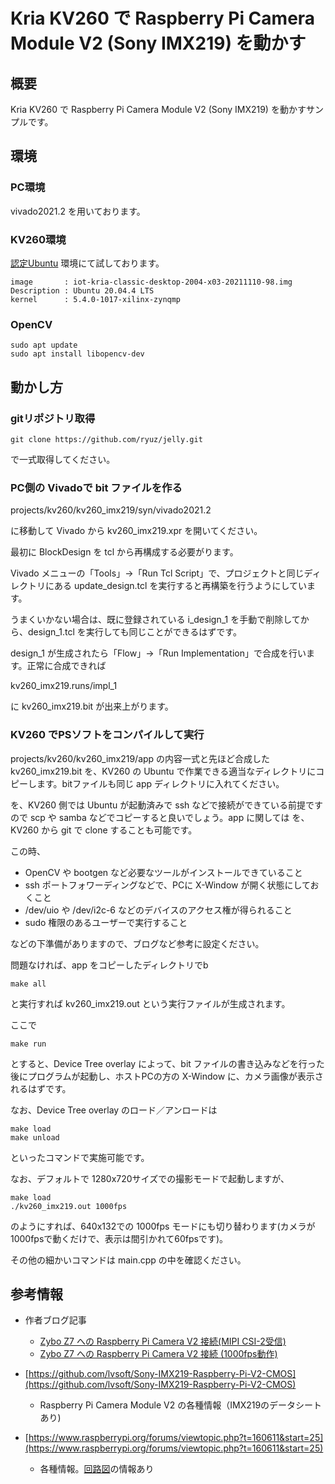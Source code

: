 # Kria KV260 で Raspberry Pi Camera Module V2 (Sony IMX219) を動かす

## 概要

Kria KV260 で Raspberry Pi Camera Module V2 (Sony IMX219) を動かすサンプルです。


## 環境

### PC環境

vivado2021.2 を用いております。


### KV260環境

[認定Ubuntu](https://japan.xilinx.com/products/design-tools/embedded-software/ubuntu.html) 環境にて試しております。

```
image       : iot-kria-classic-desktop-2004-x03-20211110-98.img
Description : Ubuntu 20.04.4 LTS
kernel      : 5.4.0-1017-xilinx-zynqmp
```


### OpenCV

```
sudo apt update
sudo apt install libopencv-dev
```


## 動かし方

### gitリポジトリ取得

```
git clone https://github.com/ryuz/jelly.git
```

で一式取得してください。


### PC側の Vivadoで bit ファイルを作る

projects/kv260/kv260_imx219/syn/vivado2021.2

に移動して Vivado から kv260_imx219.xpr を開いてください。

最初に BlockDesign を tcl から再構成する必要がります。

Vivado メニューの「Tools」→「Run Tcl Script」で、プロジェクトと同じディレクトリにある update_design.tcl を実行すると再構築を行うようにしています。

うまくいかない場合は、既に登録されている i_design_1 を手動で削除してから、design_1.tcl を実行しても同じことができるはずです。


design_1 が生成されたら「Flow」→「Run Implementation」で合成を行います。正常に合成できれば

kv260_imx219.runs/impl_1

に kv260_imx219.bit が出来上がります。


### KV260 でPSソフトをコンパイルして実行

projects/kv260/kv260_imx219/app の内容一式と先ほど合成した kv260_imx219.bit を、KV260 の Ubuntu で作業できる適当なディレクトリにコピーします。bitファイルも同じ app ディレクトリに入れてください。

を、KV260 側では Ubuntu が起動済みで ssh などで接続ができている前提ですので scp や samba などでコピーすると良いでしょう。app に関しては を、KV260 から git で clone することも可能です。

この時、

- OpenCV や bootgen など必要なツールがインストールできていること
- ssh ポートフォワーディングなどで、PCに X-Window が開く状態にしておくこと
- /dev/uio や /dev/i2c-6 などのデバイスのアクセス権が得られること
- sudo 権限のあるユーザーで実行すること

などの下準備がありますので、ブログなど参考に設定ください。

問題なければ、app をコピーしたディレクトリでb

```
make all
```

と実行すれば kv260_imx219.out という実行ファイルが生成されます。

ここで

```
make run
```

とすると、Device Tree overlay によって、bit ファイルの書き込みなどを行った後にプログラムが起動し、ホストPCの方の X-Window に、カメラ画像が表示されるはずです。

なお、Device Tree overlay のロード／アンロードは

```
make load
make unload
```

といったコマンドで実施可能です。

なお、デフォルトで 1280x720サイズでの撮影モードで起動しますが、

```
make load
./kv260_imx219.out 1000fps
```

のようにすれば、640x132での 1000fps モードにも切り替わります(カメラが1000fpsで動くだけで、表示は間引かれて60fpsです)。

その他の細かいコマンドは main.cpp の中を確認ください。


## 参考情報

- 作者ブログ記事
    - [Zybo Z7 への Raspberry Pi Camera V2 接続(MIPI CSI-2受信)](https://rtc-lab.com/2018/04/29/zybo-rpi-cam-rx/)
    - [Zybo Z7 への Raspberry Pi Camera V2 接続 (1000fps動作)](https://rtc-lab.com/2018/05/06/zybo-rpi-cam-1000fps/)

- [https://github.com/lvsoft/Sony-IMX219-Raspberry-Pi-V2-CMOS](https://github.com/lvsoft/Sony-IMX219-Raspberry-Pi-V2-CMOS)
    - Raspberry Pi Camera Module V2 の各種情報（IMX219のデータシートあり)
- [https://www.raspberrypi.org/forums/viewtopic.php?t=160611&start=25](https://www.raspberrypi.org/forums/viewtopic.php?t=160611&start=25)
    - 各種情報。[回路図](https://cdn.hackaday.io/images/5813621484631479007.jpg)の情報あり

